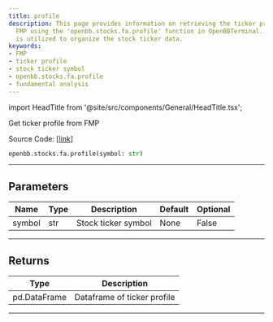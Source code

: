```yaml
---
title: profile
description: This page provides information on retrieving the ticker profile from
  FMP using the 'openbb.stocks.fa.profile' function in OpenBBTerminal. Python's pd.DataFrame
  is utilized to organize the stock ticker data.
keywords:
- FMP
- ticker profile
- stock ticker symbol
- openbb.stocks.fa.profile
- fundamental analysis
---
```


import HeadTitle from '@site/src/components/General/HeadTitle.tsx';

<HeadTitle title="stocks.fa.profile - Reference | OpenBB SDK Docs" />

Get ticker profile from FMP

Source Code: [[link](https://github.com/OpenBB-finance/OpenBBTerminal/tree/main/openbb_terminal/stocks/fundamental_analysis/fmp_model.py#L56)]

```python
openbb.stocks.fa.profile(symbol: str)
```

---

## Parameters

| Name | Type | Description | Default | Optional |
| ---- | ---- | ----------- | ------- | -------- |
| symbol | str | Stock ticker symbol | None | False |


---

## Returns

| Type | Description |
| ---- | ----------- |
| pd.DataFrame | Dataframe of ticker profile |
---
